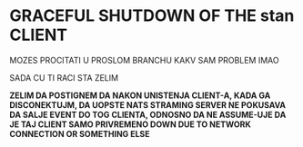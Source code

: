 # GRACEFUL SHUTDOWN OF THE stan CLIENT

MOZES PROCITATI U PROSLOM BRANCHU KAKV SAM PROBLEM IMAO

SADA CU TI RACI STA ZELIM

**ZELIM DA POSTIGNEM DA NAKON UNISTENJA  CLIENT-A, KADA GA DISCONEKTUJM, DA UOPSTE NATS STRAMING SERVER NE POKUSAVA DA SALJE EVENT DO TOG CLIENTA, ODNOSNO DA NE ASSUME-UJE DA JE TAJ CLIENT SAMO PRIVREMENO DOWN DUE TO NETWORK CONNECTION OR SOMETHING ELSE**






